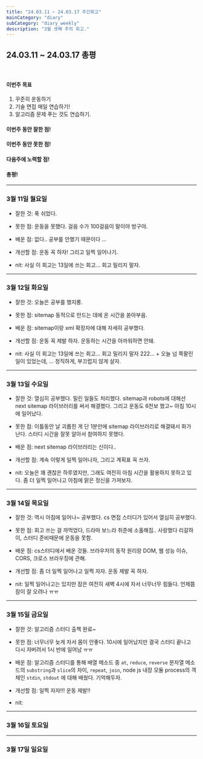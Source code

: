 ```yaml
---
title: "24.03.11 ~ 24.03.17 주간회고"
mainCategory: "diary"
subCategory: "diary_weekly"
description: "3월 셋째 주의 회고."
---
```


## 24.03.11 ~ 24.03.17 총평
<br>

#### 이번주 목표
1. 꾸준히 운동하기
2. 기술 면접 매일 연습하기!
3. 알고리즘 문제 푸는 것도 연습하기.

#### 이번주 동안 잘한 점!

#### 이번주 동안 못한 점!

#### 다음주에 노력할 점!

#### 총평!


*** 

### 3월 11일 월요일 

- 잘한 것: 푹 쉬었다.
- 못한 점: 운동을 못했다. 걸음 수가 100걸음이 말이야 방구야.
- 배운 점: 없다.. 공부를 안했기 때문이다 ...
- 개선할 점: 운동 꼭 하자! 그리고 일찍 일어나기.

- nit: 사실 이 회고는 13일에 쓰는 회고... 회고 밀리지 말자.


*** 

### 3월 12일 화요일

- 잘한 것: 오늘은 공부를 했지롱.
- 못한 점: sitemap 동적으로 만드는 데에 온 시간을 쏟아부음.
- 배운 점: sitemap이랑 xml 확장자에 대해 자세히 공부했다.
- 개선할 점: 운동 꼭 제발 하자. 운동하는 시간을 아까워하면 안돼.

- nit: 사실 이 회고는 13일에 쓰는 회고... 회고 밀리지 말자 222... + 오늘 넘 쪽팔린 일이 있었는데, ... 정직하게, 부끄럽지 않게 살자.

*** 

### 3월 13일 수요일

- 잘한 것: 열심히 공부했다. 밀린 일들도 처리했다. sitemap과 robots에 대해선 next sitemap 라이브러리를 써서 해결했다. 그리고 운동도 6천보 했고~ 아침 10시에 일어났다.
- 못한 점: 이틀동안 날 괴롭힌 게 단 1분만에 sitemap 라이브러리로 해결돼서 화가 난다. 스터디 시간을 잘못 알아서 참여하지 못했다.
- 배운 점: next sitemap 라이브러리는 신이다..
- 개선할 점: 계속 이렇게 일찍 일어나자, 그리고 계획표 꼭 쓰자.

- nit: 오늘은 꽤 괜찮은 하루였지만, 그래도 여전히 아침 시간을 활용하지 못하고 있다. 좀 더 일찍 일어나고 아침에 맑은 정신을 가져보자.


*** 

### 3월 14일 목요일

- 잘한 것: 역시 아침에 일어나~ 공부했다. cs 면접 스터디가 있어서 열심히 공부했다.
- 못한 점: 회고 쓰는 걸 까먹었다, 드라마 보느라 취준에 소홀해짐.. 사랑했다 리갈하이, 스터디 준비때문에 운동을 못함.
- 배운 점: cs스터디에서 배운 것들. 브라우저의 동작 원리랑 DOM, 웹 성능 이슈, CORS, 크로스 브라우징에 관해.
- 개선할 점: 좀 더 일찍 일어나고 일찍 자자. 운동 제발 꼭 하자.

- nit: 일찍 일어나고는 있지만 잠은 여전히 새벽 4시에 자서 너무너무 힘들다. 언제쯤 잠이 잘 오려나 ㅠㅠ

*** 

### 3월 15일 금요일

- 잘한 것: 알고리즘 스터디 출첵 완료~
- 못한 점: 너무너무 늦게 자서 몸이 안좋다. 10시에 일어났지만 결국 스터디 끝나고 다시 자버려서 1시 반에 일어남 ㅠㅠ
- 배운 점: 알고리즘 스터디를 통해 배열 메소드 중 `at`, `reduce`, `reverse` 문자열 메소드의 `substring`과 `slice`의 차이, `repeat`, `join`, node js 내장 모듈 process의 객체인 `stdin`, `stdout` 에 대해 배웠다. 기억해두자.
- 개선할 점: 일찍 자자!!! 운동 제발!!

- nit: 

*** 

### 3월 16일 토요일

*** 

### 3월 17일 일요일